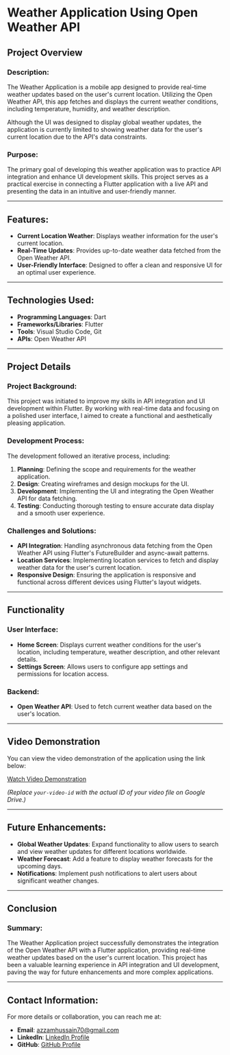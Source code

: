 # Weather Application Using Open Weather API

## Project Overview

### Description:
The Weather Application is a mobile app designed to provide real-time weather updates based on the user's current location. Utilizing the Open Weather API, this app fetches and displays the current weather conditions, including temperature, humidity, and weather description. 

Although the UI was designed to display global weather updates, the application is currently limited to showing weather data for the user's current location due to the API's data constraints.

### Purpose:
The primary goal of developing this weather application was to practice API integration and enhance UI development skills. This project serves as a practical exercise in connecting a Flutter application with a live API and presenting the data in an intuitive and user-friendly manner.

---

## Features:
- **Current Location Weather**: Displays weather information for the user's current location.
- **Real-Time Updates**: Provides up-to-date weather data fetched from the Open Weather API.
- **User-Friendly Interface**: Designed to offer a clean and responsive UI for an optimal user experience.

---

## Technologies Used:
- **Programming Languages**: Dart
- **Frameworks/Libraries**: Flutter
- **Tools**: Visual Studio Code, Git
- **APIs**: Open Weather API

---

## Project Details

### Project Background:
This project was initiated to improve my skills in API integration and UI development within Flutter. By working with real-time data and focusing on a polished user interface, I aimed to create a functional and aesthetically pleasing application.

### Development Process:
The development followed an iterative process, including:
1. **Planning**: Defining the scope and requirements for the weather application.
2. **Design**: Creating wireframes and design mockups for the UI.
3. **Development**: Implementing the UI and integrating the Open Weather API for data fetching.
4. **Testing**: Conducting thorough testing to ensure accurate data display and a smooth user experience.

### Challenges and Solutions:
- **API Integration**: Handling asynchronous data fetching from the Open Weather API using Flutter's FutureBuilder and async-await patterns.
- **Location Services**: Implementing location services to fetch and display weather data for the user's current location.
- **Responsive Design**: Ensuring the application is responsive and functional across different devices using Flutter's layout widgets.

---

## Functionality

### User Interface:
- **Home Screen**: Displays current weather conditions for the user's location, including temperature, weather description, and other relevant details.
- **Settings Screen**: Allows users to configure app settings and permissions for location access.

### Backend:
- **Open Weather API**: Used to fetch current weather data based on the user's location.

---

## Video Demonstration
You can view the video demonstration of the application using the link below:

[Watch Video Demonstration](https://drive.google.com/file/d/1KjFupU74EXSZofVUkHIK8G9TSmM2IFKr/view?usp=drive_link)

*(Replace `your-video-id` with the actual ID of your video file on Google Drive.)*

---

## Future Enhancements:
- **Global Weather Updates**: Expand functionality to allow users to search and view weather updates for different locations worldwide.
- **Weather Forecast**: Add a feature to display weather forecasts for the upcoming days.
- **Notifications**: Implement push notifications to alert users about significant weather changes.

---

## Conclusion

### Summary:
The Weather Application project successfully demonstrates the integration of the Open Weather API with a Flutter application, providing real-time weather updates based on the user's current location. This project has been a valuable learning experience in API integration and UI development, paving the way for future enhancements and more complex applications.

---

## Contact Information:
For more details or collaboration, you can reach me at:

- **Email**: azzamhussain70@gmail.com
- **LinkedIn**: [LinkedIn Profile](https://www.linkedin.com/in/azzam-hussain-8b0426247/)
- **GitHub**: [GitHub Profile](https://github.com/AzzamHussain)
